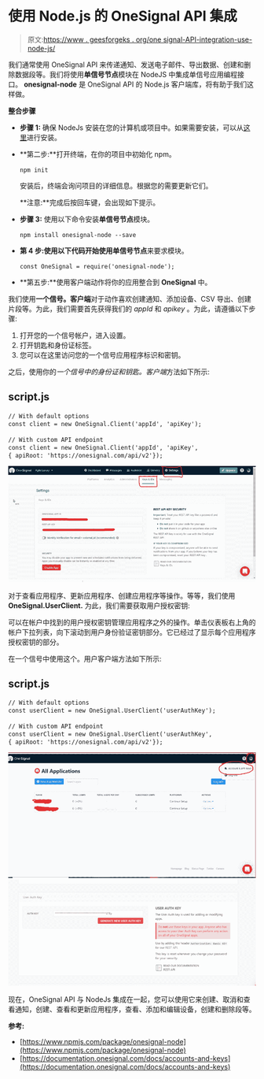 # 使用 Node.js 的 OneSignal API 集成

> 原文:[https://www . geesforgeks . org/one signal-API-integration-use-node-js/](https://www.geeksforgeeks.org/onesignal-api-integration-using-node-js/)

我们通常使用 OneSignal API 来传递通知、发送电子邮件、导出数据、创建和删除数据段等。我们将使用**单信号节点**模块在 NodeJS 中集成单信号应用编程接口。 **onesignal-node** 是 OneSignal API 的 Node.js 客户端库，将有助于我们这样做。

****整合步骤****

*   **步骤 1:** 确保 NodeJs 安装在您的计算机或项目中。如果需要安装，可以从[这里](https://nodejs.org/en/download/)进行安装。

*   **第二步:**打开终端，在你的项目中初始化 npm。

    ```
    npm init
    ```

    安装后，终端会询问项目的详细信息。根据您的需要更新它们。

    **注意:**完成后按回车键，会出现如下提示。

*   **步骤 3:** 使用以下命令安装**单信号节点**模块。

    ```
    npm install onesignal-node --save
    ```

*   **第 4 步:**使用以下代码开始使用**单信号节点**来要求模块。

    ```
    const OneSignal = require('onesignal-node');
    ```

*   **第五步:**使用客户端动作将你的应用整合到 **OneSignal** 中。

我们使用**一个信号。客户端**对于动作喜欢创建通知、添加设备、CSV 导出、创建片段等。为此，我们需要首先获得我们的 *appId* 和 *apikey* 。为此，请遵循以下步骤:

1.  打开您的一个信号帐户，进入设置。
2.  打开钥匙和身份证标签。
3.  您可以在这里访问您的一个信号应用程序标识和密钥。

之后，使用你的*一个信号中的身份证和钥匙。客户端*方法如下所示:

## script.js

```
// With default options
const client = new OneSignal.Client('appId', 'apiKey');

// With custom API endpoint
const client = new OneSignal.Client('appId', 'apiKey', 
{ apiRoot: 'https://onesignal.com/api/v2'});
```

![](img/330bd800007488b54ecd5fe3315cfdb5.png)

对于查看应用程序、更新应用程序、创建应用程序等操作。等等，我们使用 **OneSignal.UserClient.** 为此，我们需要获取用户授权密钥:

可以在帐户中找到的用户授权密钥管理应用程序之外的操作。单击仪表板右上角的帐户下拉列表，向下滚动到用户身份验证密钥部分。它已经过了显示每个应用程序授权密钥的部分。

在一个信号中使用这个。用户客户端方法如下所示:

## script.js

```
// With default options
const userClient = new OneSignal.UserClient('userAuthKey');

// With custom API endpoint
const userClient = new OneSignal.UserClient('userAuthKey', 
{ apiRoot: 'https://onesignal.com/api/v2'});
```

![](img/57d0a2542b99970df13848d88e1da915.png) ![](img/14bb09a29daef1d8047b445756422077.png)

现在，OneSignal API 与 NodeJs 集成在一起，您可以使用它来创建、取消和查看通知，创建、查看和更新应用程序，查看、添加和编辑设备，创建和删除段等。

**参考:**

*   [https://www.npmjs.com/package/onesignal-node](https://www.npmjs.com/package/onesignal-node)
*   [https://documentation.onesignal.com/docs/accounts-and-keys](https://documentation.onesignal.com/docs/accounts-and-keys)